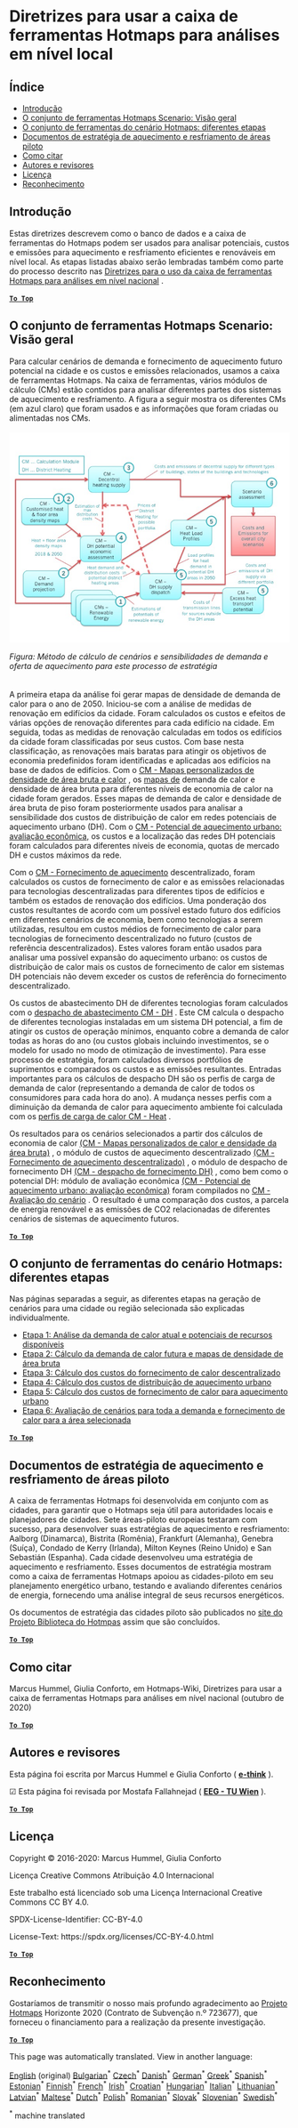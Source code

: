 <h1><a class="anchor" id="guidelines-for-using-the-hotmaps-toolbox-for-analyses-at-local-level" href="#guidelines-for-using-the-hotmaps-toolbox-for-analyses-at-local-level"><i class="fa fa-link"></i></a>Diretrizes para usar a caixa de ferramentas Hotmaps para análises em nível local</h1><h2><a class="anchor" id="table-of-contents" href="#table-of-contents"><i class="fa fa-link"></i></a> Índice</h2><ul><li> <a href="#introduction">Introdução</a></li><li> <a href="#the-hotmaps-scenario-toolchain-overview">O conjunto de ferramentas Hotmaps Scenario: Visão geral</a></li><li> <a href="#the-hotmaps-scenario-toolchain-different-steps">O conjunto de ferramentas do cenário Hotmaps: diferentes etapas</a></li><li> <a href="#pilot-areas-heating-and-cooling-strategy-documents">Documentos de estratégia de aquecimento e resfriamento de áreas piloto</a></li><li> <a href="#how-to-cite">Como citar</a></li><li> <a href="#authors-and-reviewers">Autores e revisores</a></li><li> <a href="#license">Licença</a></li><li> <a href="#acknowledgement">Reconhecimento</a></li></ul><h2><a class="anchor" id="introduction" href="#introduction"><i class="fa fa-link"></i></a> Introdução</h2><p> Estas diretrizes descrevem como o banco de dados e a caixa de ferramentas do Hotmaps podem ser usados para analisar potenciais, custos e emissões para aquecimento e resfriamento eficientes e renováveis em nível local. As etapas listadas abaixo serão lembradas também como parte do processo descrito nas <a href="https://wiki.hotmaps.hevs.ch/en/guide-national-level-comprehensive-assessment-eed#introduction">Diretrizes para o uso da caixa de ferramentas Hotmaps para análises em nível nacional</a> .</p><p><ins> <code><strong><a href="#table-of-contents">To Top</a></strong></code></ins></p><h2><a class="anchor" id="the-hotmaps-scenario-toolchain--overview" href="#the-hotmaps-scenario-toolchain--overview"><i class="fa fa-link"></i></a> O conjunto de ferramentas Hotmaps Scenario: Visão geral</h2><p> Para calcular cenários de demanda e fornecimento de aquecimento futuro potencial na cidade e os custos e emissões relacionados, usamos a caixa de ferramentas Hotmaps. Na caixa de ferramentas, vários módulos de cálculo (CMs) estão contidos para analisar diferentes partes dos sistemas de aquecimento e resfriamento. A figura a seguir mostra os diferentes CMs (em azul claro) que foram usados e as informações que foram criadas ou alimentadas nos CMs.<br/><br/><img src="/en/guide-local-and-municipal-levels/Toolchain_29_06_2020.jpg"/></p><p> <em>Figura: Método de cálculo de cenários e sensibilidades de demanda e oferta de aquecimento para este processo de estratégia</em><br/><br/><br/> A primeira etapa da análise foi gerar mapas de densidade de demanda de calor para o ano de 2050. Iniciou-se com a análise de medidas de renovação em edifícios da cidade. Foram calculados os custos e efeitos de várias opções de renovação diferentes para cada edifício na cidade. Em seguida, todas as medidas de renovação calculadas em todos os edifícios da cidade foram classificadas por seus custos. Com base nesta classificação, as renovações mais baratas para atingir os objetivos de economia predefinidos foram identificadas e aplicadas aos edifícios na base de dados de edifícios. Com o <a href="https://wiki.hotmaps.eu/en/CM-Customized-heat-and-floor-area-density-maps">CM - Mapas personalizados de densidade de área bruta e calor</a> , os <a href="https://wiki.hotmaps.eu/en/CM-Customized-heat-and-floor-area-density-maps">mapas de</a> demanda de calor e densidade de área bruta para diferentes níveis de economia de calor na cidade foram gerados. Esses mapas de demanda de calor e densidade de área bruta de piso foram posteriormente usados para analisar a sensibilidade dos custos de distribuição de calor em redes potenciais de aquecimento urbano (DH). Com o <a href="https://wiki.hotmaps.eu/en/CM-District-heating-potential-economic-assessment">CM - Potencial de aquecimento urbano: avaliação econômica,</a> os custos e a localização das redes DH potenciais foram calculados para diferentes níveis de economia, quotas de mercado DH e custos máximos da rede.</p><p> Com o <a href="https://wiki.hotmaps.eu/en/CM-Decentral-heating-supply">CM - Fornecimento de aquecimento</a> descentralizado, foram calculados os custos de fornecimento de calor e as emissões relacionadas para tecnologias descentralizadas para diferentes tipos de edifícios e também os estados de renovação dos edifícios. Uma ponderação dos custos resultantes de acordo com um possível estado futuro dos edifícios em diferentes cenários de economia, bem como tecnologias a serem utilizadas, resultou em custos médios de fornecimento de calor para tecnologias de fornecimento descentralizado no futuro (custos de referência descentralizados). Estes valores foram então usados para analisar uma possível expansão do aquecimento urbano: os custos de distribuição de calor mais os custos de fornecimento de calor em sistemas DH potenciais não devem exceder os custos de referência do fornecimento descentralizado.</p><p> Os custos de abastecimento DH de diferentes tecnologias foram calculados com o <a href="https://wiki.hotmaps.eu/en/CM-District-heating-supply-dispatch">despacho de abastecimento CM - DH</a> . Este CM calcula o despacho de diferentes tecnologias instaladas em um sistema DH potencial, a fim de atingir os custos de operação mínimos, enquanto cobre a demanda de calor todas as horas do ano (ou custos globais incluindo investimentos, se o modelo for usado no modo de otimização de investimento). Para esse processo de estratégia, foram calculados diversos portfólios de suprimentos e comparados os custos e as emissões resultantes. Entradas importantes para os cálculos de despacho DH são os perfis de carga de demanda de calor (representando a demanda de calor de todos os consumidores para cada hora do ano). A mudança nesses perfis com a diminuição da demanda de calor para aquecimento ambiente foi calculada com os <a href="https://wiki.hotmaps.hevs.ch/en/CM-Heat-load-profiles">perfis de carga de calor CM - Heat</a> .</p><p> Os resultados para os cenários selecionados a partir dos cálculos de economia de calor <a href="https://wiki.hotmaps.eu/en/CM-Customized-heat-and-floor-area-density-maps">(CM - Mapas personalizados de calor e densidade da área bruta)</a> , o módulo de custos de aquecimento descentralizado <a href="https://wiki.hotmaps.eu/en/CM-Decentral-heating-supply">(CM - Fornecimento de aquecimento descentralizado)</a> , o módulo de despacho de fornecimento DH <a href="https://wiki.hotmaps.eu/en/CM-District-heating-supply-dispatch">(CM - despacho de fornecimento DH)</a> , como bem como o potencial DH: módulo de avaliação econômica <a href="https://wiki.hotmaps.eu/en/CM-District-heating-potential-economic-assessment">(CM - Potencial de aquecimento urbano: avaliação econômica)</a> foram compilados no <a href="https://wiki.hotmaps.eu/en/CM-Scenario-assessment">CM - Avaliação do cenário</a> . O resultado é uma comparação dos custos, a parcela de energia renovável e as emissões de CO2 relacionadas de diferentes cenários de sistemas de aquecimento futuros.</p><p><ins> <code><strong><a href="#table-of-contents">To Top</a></strong></code></ins></p><h2><a class="anchor" id="the-hotmaps-scenario-toolchain--different-steps" href="#the-hotmaps-scenario-toolchain--different-steps"><i class="fa fa-link"></i></a> O conjunto de ferramentas do cenário Hotmaps: diferentes etapas</h2><p> Nas páginas separadas a seguir, as diferentes etapas na geração de cenários para uma cidade ou região selecionada são explicadas individualmente.</p><ul><li> <a href="https://wiki.hotmaps.eu/en/Step-1-Analysis-of-current-heat-demand-and-available-resource-potentials">Etapa 1: Análise da demanda de calor atual e potenciais de recursos disponíveis</a></li><li> <a href="https://wiki.hotmaps.eu/en/Step-2-Calculation-of-future-heat-demand-and-gross-floor-area-density-maps">Etapa 2: Cálculo da demanda de calor futura e mapas de densidade de área bruta</a></li><li> <a href="https://wiki.hotmaps.eu/en/Step-3-Calculation-of-costs-of-decentral-heat-supply">Etapa 3: Cálculo dos custos do fornecimento de calor descentralizado</a></li><li> <a href="https://wiki.hotmaps.eu/en/Step-4-Calculation-of-district-heating-distribution-costs">Etapa 4: Cálculo dos custos de distribuição de aquecimento urbano</a></li><li> <a href="https://wiki.hotmaps.eu/en/Step-5-Calculation-of-costs-of-heat-supply-to-district-heating">Etapa 5: Cálculo dos custos de fornecimento de calor para aquecimento urbano</a></li><li> <a href="https://wiki.hotmaps.eu/en/Step-6-Assessment-of-scenarios-for-entire-heat-demand-and-supply-for-the-selected-area">Etapa 6: Avaliação de cenários para toda a demanda e fornecimento de calor para a área selecionada</a></li></ul><p><ins> <code><strong><a href="#table-of-contents">To Top</a></strong></code></ins></p><h2><a class="anchor" id="pilot-areas-heating-and-cooling-strategy-documents" href="#pilot-areas-heating-and-cooling-strategy-documents"><i class="fa fa-link"></i></a> Documentos de estratégia de aquecimento e resfriamento de áreas piloto</h2><p> A caixa de ferramentas Hotmaps foi desenvolvida em conjunto com as cidades, para garantir que o Hotmaps seja útil para autoridades locais e planejadores de cidades. Sete áreas-piloto europeias testaram com sucesso, para desenvolver suas estratégias de aquecimento e resfriamento: Aalborg (Dinamarca), Bistrita (Romênia), Frankfurt (Alemanha), Genebra (Suíça), Condado de Kerry (Irlanda), Milton Keynes (Reino Unido) e San Sebastián (Espanha). Cada cidade desenvolveu uma estratégia de aquecimento e resfriamento. Esses documentos de estratégia mostram como a caixa de ferramentas Hotmaps apoiou as cidades-piloto em seu planejamento energético urbano, testando e avaliando diferentes cenários de energia, fornecendo uma análise integral de seus recursos energéticos.</p><p> Os documentos de estratégia das cidades piloto são publicados no <a href="https://www.hotmaps-project.eu/library/">site do Projeto Biblioteca do Hotmpas</a> assim que são concluídos.</p><p><ins> <code><strong><a href="#table-of-contents">To Top</a></strong></code></ins></p><h2><a class="anchor" id="how-to-cite" href="#how-to-cite"><i class="fa fa-link"></i></a> Como citar</h2><p> Marcus Hummel, Giulia Conforto, em Hotmaps-Wiki, Diretrizes para usar a caixa de ferramentas Hotmaps para análises em nível nacional (outubro de 2020)</p><p><ins> <code><strong><a href="#table-of-contents">To Top</a></strong></code></ins></p><h2><a class="anchor" id="authors-and-reviewers" href="#authors-and-reviewers"><i class="fa fa-link"></i></a> Autores e revisores</h2><p> Esta página foi escrita por Marcus Hummel e Giulia Conforto ( <strong><a href="https://e-think.ac.at">e-think</a></strong> ).</p><p> ☑ Esta página foi revisada por Mostafa Fallahnejad ( <strong><a href="https://eeg.tuwien.ac.at/">EEG - TU Wien</a></strong> ).</p><p> <a href="#table-of-contents"><strong><code>To Top</code></strong></a></p><h2><a class="anchor" id="license" href="#license"><i class="fa fa-link"></i></a> Licença</h2><p> Copyright © 2016-2020: Marcus Hummel, Giulia Conforto</p><p> Licença Creative Commons Atribuição 4.0 Internacional</p><p> Este trabalho está licenciado sob uma Licença Internacional Creative Commons CC BY 4.0.</p><p> SPDX-License-Identifier: CC-BY-4.0</p><p> License-Text: https://spdx.org/licenses/CC-BY-4.0.html</p><p><ins> <code><strong><a href="#table-of-contents">To Top</a></strong></code></ins></p><h2><a class="anchor" id="acknowledgement" href="#acknowledgement"><i class="fa fa-link"></i></a> Reconhecimento</h2><p> Gostaríamos de transmitir o nosso mais profundo agradecimento ao <a href="https://www.hotmaps-project.eu">Projeto Hotmaps</a> Horizonte 2020 (Contrato de Subvenção n.º 723677), que forneceu o financiamento para a realização da presente investigação.</p><p><ins> <code><strong><a href="#table-of-contents">To Top</a></strong></code></ins></p>
<!--- THIS IS A SUPER UNIQUE IDENTIFIER -->

This page was automatically translated. View in another language:

[English](../en/guide-local-and-municipal-levels) (original) [Bulgarian](../bg/guide-local-and-municipal-levels)<sup>\*</sup> [Czech](../cs/guide-local-and-municipal-levels)<sup>\*</sup> [Danish](../da/guide-local-and-municipal-levels)<sup>\*</sup> [German](../de/guide-local-and-municipal-levels)<sup>\*</sup> [Greek](../el/guide-local-and-municipal-levels)<sup>\*</sup> [Spanish](../es/guide-local-and-municipal-levels)<sup>\*</sup> [Estonian](../et/guide-local-and-municipal-levels)<sup>\*</sup> [Finnish](../fi/guide-local-and-municipal-levels)<sup>\*</sup> [French](../fr/guide-local-and-municipal-levels)<sup>\*</sup> [Irish](../ga/guide-local-and-municipal-levels)<sup>\*</sup> [Croatian](../hr/guide-local-and-municipal-levels)<sup>\*</sup> [Hungarian](../hu/guide-local-and-municipal-levels)<sup>\*</sup> [Italian](../it/guide-local-and-municipal-levels)<sup>\*</sup> [Lithuanian](../lt/guide-local-and-municipal-levels)<sup>\*</sup> [Latvian](../lv/guide-local-and-municipal-levels)<sup>\*</sup> [Maltese](../mt/guide-local-and-municipal-levels)<sup>\*</sup> [Dutch](../nl/guide-local-and-municipal-levels)<sup>\*</sup> [Polish](../pl/guide-local-and-municipal-levels)<sup>\*</sup>  [Romanian](../ro/guide-local-and-municipal-levels)<sup>\*</sup> [Slovak](../sk/guide-local-and-municipal-levels)<sup>\*</sup> [Slovenian](../sl/guide-local-and-municipal-levels)<sup>\*</sup> [Swedish](../sv/guide-local-and-municipal-levels)<sup>\*</sup> 

<sup>\*</sup> machine translated

